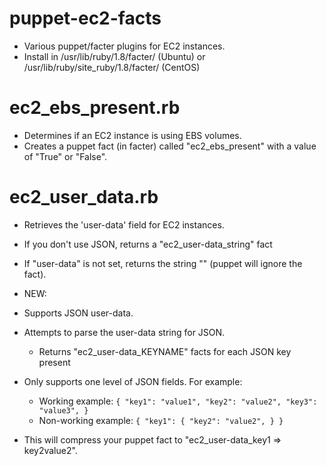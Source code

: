 puppet-ec2-facts
================

* Various puppet/facter plugins for EC2 instances.
* Install in /usr/lib/ruby/1.8/facter/ (Ubuntu) or /usr/lib/ruby/site_ruby/1.8/facter/ (CentOS)

ec2_ebs_present.rb
==================

* Determines if an EC2 instance is using EBS volumes.
* Creates a puppet fact (in facter) called "ec2_ebs_present" with a value of "True" or "False".

ec2_user_data.rb
================

* Retrieves the 'user-data' field for EC2 instances.
* If you don't use JSON, returns a "ec2_user-data_string" fact
* If "user-data" is not set, returns the string "" (puppet will ignore the fact).

* NEW:
* Supports JSON user-data.
* Attempts to parse the user-data string for JSON.
    * Returns "ec2_user-data_KEYNAME" facts for each JSON key present
* Only supports one level of JSON fields. For example:
    * Working example: 
`{
    "key1": "value1",
    "key2": "value2",
    "key3": "value3",
}`
    * Non-working example:
`{
    "key1": {
        "key2": "value2",
    }
}`

* This will compress your puppet fact to "ec2_user-data_key1 => key2value2".
